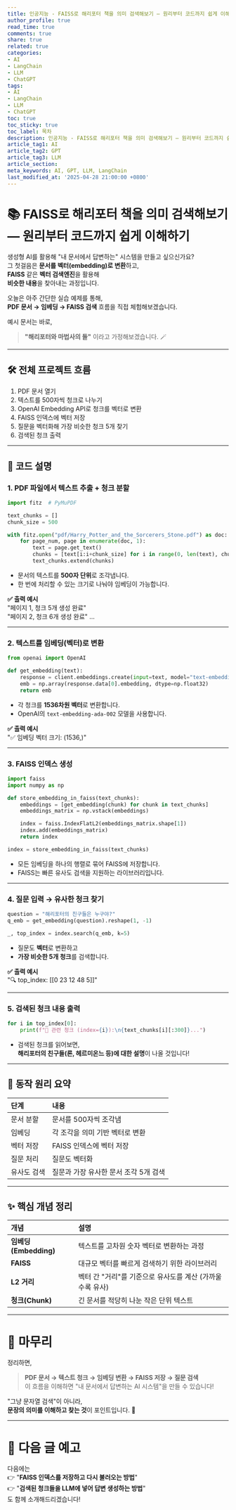 ```yaml
---
title: 인공지능 - FAISS로 해리포터 책을 의미 검색해보기 — 원리부터 코드까지 쉽게 이해하기
author_profile: true
read_time: true
comments: true
share: true
related: true
categories:
- AI
- LangChain
- LLM
- ChatGPT
tags:
- AI
- LangChain
- LLM
- ChatGPT
toc: true
toc_sticky: true
toc_label: 목차
description: 인공지능 - FAISS로 해리포터 책을 의미 검색해보기 — 원리부터 코드까지 쉽게 이해하기
article_tag1: AI
article_tag2: GPT
article_tag3: LLM
article_section: 
meta_keywords: AI, GPT, LLM, LangChain
last_modified_at: '2025-04-28 21:00:00 +0800'
---
```



# 📚 FAISS로 해리포터 책을 의미 검색해보기 — 원리부터 코드까지 쉽게 이해하기

생성형 AI를 활용해 "내 문서에서 답변하는" 시스템을 만들고 싶으신가요?  
그 첫걸음은 **문서를 벡터(embedding)로 변환**하고,  
**FAISS** 같은 **벡터 검색엔진**을 활용해  
**비슷한 내용**을 찾아내는 과정입니다.

오늘은 아주 간단한 실습 예제를 통해,  
**PDF 문서 → 임베딩 → FAISS 검색** 흐름을 직접 체험해보겠습니다.

예시 문서는 바로,  
> **"해리포터와 마법사의 돌"** 이라고 가정해보겠습니다. 🪄

---

## 🛠 전체 프로젝트 흐름

1. PDF 문서 열기
2. 텍스트를 500자씩 청크로 나누기
3. OpenAI Embedding API로 청크를 벡터로 변환
4. FAISS 인덱스에 벡터 저장
5. 질문을 벡터화해 가장 비슷한 청크 5개 찾기
6. 검색된 청크 출력

---

## 📄 코드 설명

### 1. PDF 파일에서 텍스트 추출 + 청크 분할

```python
import fitz  # PyMuPDF

text_chunks = []
chunk_size = 500

with fitz.open("pdf/Harry_Potter_and_the_Sorcerers_Stone.pdf") as doc:
    for page_num, page in enumerate(doc, 1):
        text = page.get_text()
        chunks = [text[i:i+chunk_size] for i in range(0, len(text), chunk_size)]
        text_chunks.extend(chunks)
```

- 문서의 텍스트를 **500자 단위**로 조각냅니다.
- 한 번에 처리할 수 있는 크기로 나눠야 임베딩이 가능합니다.

**✅ 출력 예시**  
"페이지 1, 청크 5개 생성 완료"  
"페이지 2, 청크 6개 생성 완료" ...

---

### 2. 텍스트를 임베딩(벡터)로 변환

```python
from openai import OpenAI

def get_embedding(text):
    response = client.embeddings.create(input=text, model="text-embedding-ada-002")
    emb = np.array(response.data[0].embedding, dtype=np.float32)
    return emb
```

- 각 청크를 **1536차원 벡터**로 변환합니다.
- OpenAI의 `text-embedding-ada-002` 모델을 사용합니다.

**✅ 출력 예시**  
"✅ 임베딩 벡터 크기: (1536,)"

---

### 3. FAISS 인덱스 생성

```python
import faiss
import numpy as np

def store_embedding_in_faiss(text_chunks):
    embeddings = [get_embedding(chunk) for chunk in text_chunks]
    embeddings_matrix = np.vstack(embeddings)

    index = faiss.IndexFlatL2(embeddings_matrix.shape[1])
    index.add(embeddings_matrix)
    return index

index = store_embedding_in_faiss(text_chunks)
```

- 모든 임베딩을 하나의 행렬로 묶어 FAISS에 저장합니다.
- FAISS는 빠른 유사도 검색을 지원하는 라이브러리입니다.

---

### 4. 질문 입력 → 유사한 청크 찾기

```python
question = "해리포터의 친구들은 누구야?"
q_emb = get_embedding(question).reshape(1, -1)

_, top_index = index.search(q_emb, k=5)
```

- 질문도 **벡터**로 변환하고
- **가장 비슷한 5개 청크**를 검색합니다.

**✅ 출력 예시**  
"🔍 top_index: [[0 23 12 48 5]]"

---

### 5. 검색된 청크 내용 출력

```python
for i in top_index[0]:
    print(f"📌 관련 청크 (index={i}):\n{text_chunks[i][:300]}...")
```

- 검색된 청크를 읽어보면,  
  **해리포터의 친구들(론, 헤르미온느 등)에 대한 설명**이 나올 것입니다!

---

## 🎯 동작 원리 요약

| 단계 | 내용 |
|:---|:---|
| 문서 분할 | 문서를 500자씩 조각냄 |
| 임베딩 | 각 조각을 의미 기반 벡터로 변환 |
| 벡터 저장 | FAISS 인덱스에 벡터 저장 |
| 질문 처리 | 질문도 벡터화 |
| 유사도 검색 | 질문과 가장 유사한 문서 조각 5개 검색 |

---

## ✨ 핵심 개념 정리

| 개념 | 설명 |
|:---|:---|
| **임베딩(Embedding)** | 텍스트를 고차원 숫자 벡터로 변환하는 과정 |
| **FAISS** | 대규모 벡터를 빠르게 검색하기 위한 라이브러리 |
| **L2 거리** | 벡터 간 "거리"를 기준으로 유사도를 계산 (가까울수록 유사) |
| **청크(Chunk)** | 긴 문서를 적당히 나눈 작은 단위 텍스트 |

---

# 📝 마무리

정리하면,

> **PDF 문서 → 텍스트 청크 → 임베딩 변환 → FAISS 저장 → 질문 검색**  
> 이 흐름을 이해하면 "내 문서에서 답변하는 AI 시스템"을 만들 수 있습니다!

"그냥 문자열 검색"이 아니라,  
**문장의 의미를 이해하고 찾는 것**이 포인트입니다. 🚀

---

# 🚀 다음 글 예고

다음에는  
👉 "**FAISS 인덱스를 저장하고 다시 불러오는 방법**"  
👉 "**검색된 청크들을 LLM에 넣어 답변 생성하는 방법**"  
도 함께 소개해드리겠습니다!